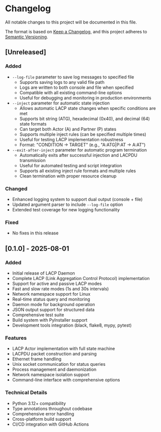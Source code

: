 # Changelog

All notable changes to this project will be documented in this file.

The format is based on [Keep a Changelog](https://keepachangelog.com/en/1.0.0/),
and this project adheres to [Semantic Versioning](https://semver.org/spec/v2.0.0.html).

## [Unreleased]

### Added
- `--log-file` parameter to save log messages to specified file
  - Supports saving logs to any valid file path
  - Logs are written to both console and file when specified
  - Compatible with all existing command-line options
  - Useful for debugging and monitoring in production environments
- `--inject` parameter for automatic state injection
  - Allows automatic LACP state changes when specific conditions are met
  - Supports bit string (ATG), hexadecimal (0x40), and decimal (64) state formats
  - Can target both Actor (A) and Partner (P) states
  - Supports multiple inject rules (can be specified multiple times)
  - Useful for testing LACP implementation robustness
  - Format: "CONDITION -> TARGET" (e.g., "A:ATG|P:AT -> A:AT")
- `--exit-after-inject` parameter for automatic program termination
  - Automatically exits after successful injection and LACPDU transmission
  - Useful for automated testing and script integration
  - Supports all existing inject rule formats and multiple rules
  - Clean termination with proper resource cleanup

### Changed
- Enhanced logging system to support dual output (console + file)
- Updated argument parser to include `--log-file` option
- Extended test coverage for new logging functionality

### Fixed
- No fixes in this release

## [0.1.0] - 2025-08-01

### Added
- Initial release of LACP Daemon
- Complete LACP (Link Aggregation Control Protocol) implementation
- Support for active and passive LACP modes
- Fast and slow rate modes (1s and 30s intervals)
- Network namespace support for Linux
- Real-time status query and monitoring
- Daemon mode for background operation
- JSON output support for structured data
- Comprehensive test suite
- Build system with PyInstaller support
- Development tools integration (black, flake8, mypy, pytest)

### Features
- LACP Actor implementation with full state machine
- LACPDU packet construction and parsing
- Ethernet frame handling
- Unix socket communication for status queries
- Process management and daemonization
- Network namespace isolation support
- Command-line interface with comprehensive options

### Technical Details
- Python 3.12+ compatibility
- Type annotations throughout codebase
- Comprehensive error handling
- Cross-platform build support
- CI/CD integration with GitHub Actions